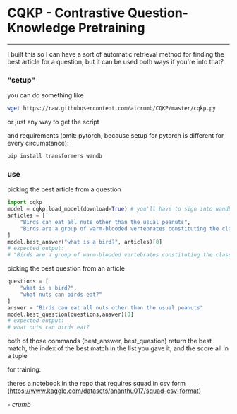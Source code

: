 # CQKP - Contrastive Question-Knowledge Pretraining

---

I built this so I can have a sort of automatic retrieval method for finding the best article for a question, but it can be used both ways if you're into that?

### "setup"

you can do something like 

```bash
wget https://raw.githubusercontent.com/aicrumb/CQKP/master/cqkp.py
```

or just any way to get the script

and requirements (omit: pytorch, because setup for pytorch is different for every circumstance):

```bash
pip install transformers wandb
```

### use

picking the best article from a question

```python
import cqkp
model = cqkp.load_model(download=True) # you'll have to sign into wandb the first time
articles = [
    "Birds can eat all nuts other than the usual peanuts",
    "Birds are a group of warm-blooded vertebrates constituting the class Aves",
]
model.best_answer("what is a bird?", articles)[0]
# expected output:
# "Birds are a group of warm-blooded vertebrates constituting the class Aves"
```

picking the best question from an article

```python
questions = [
    "what is a bird?",
    "what nuts can birds eat?"
]
answer = "Birds can eat all nuts other than the usual peanuts"
model.best_question(questions,answer)[0]
# expected output:
# what nuts can birds eat?
```

both of those commands (best_answer, best_question) return the best match, the index of the best match in the list you gave it, and the score all in a tuple

for training:

theres a notebook in the repo that requires squad in csv form (https://www.kaggle.com/datasets/ananthu017/squad-csv-format)



\- *crumb*